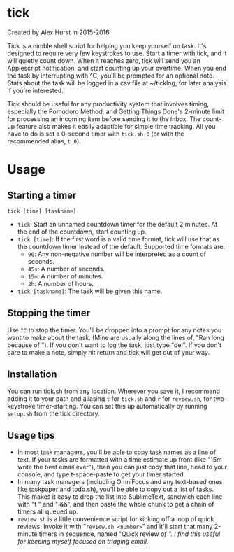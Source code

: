 # tick

Created by Alex Hurst in 2015-2016.

Tick is a nimble shell script for helping you keep yourself on task. It's designed to require very few keystrokes to use. Start a timer with tick, and it will quietly count down. When it reaches zero, tick will send you an Applescript notification, and start counting up your overtime. When you end the task by interrupting with ^C, you'll be prompted for an optional note. Stats about the task will be logged in a csv file at ~/ticklog, for later analysis if you're interested.

Tick should be useful for any productivity system that involves timing, especially the Pomodoro Method. and Getting Things Done's 2-minute limit for processing an incoming item before sending it to the inbox. The count-up feature also makes it easily adaptible for simple time tracking. All you have to do is set a 0-second timer with `tick.sh 0` (or with the recommended alias, `t 0`).

# Usage

## Starting a timer

`tick [time] [taskname]`

- `tick`: Start an unnamed countdown timer for the default 2 minutes. At the end of the countdown, start counting up.
- `tick [time]`: If the first word is a valid time format, tick will use that as the countdown timer instead of the default. Supported time formats are:
    - `90`: Any non-negative number will be interpreted as a count of seconds.
    - `45s`: A number of seconds.
    - `15m`: A number of minutes.
    - `2h`: A number of hours.
- `tick [taskname]`: The task will be given this name.

## Stopping the timer

Use `^C` to stop the timer. You'll be dropped into a prompt for any notes you want to make about the task. (Mine are usually along the lines of, "Ran long because of <interruption x>"). If you don't want to log the task, just type "del". If you don't care to make a note, simply hit return and tick will get out of your way.

## Installation

You can run tick.sh from any location. Wherever you save it, I recommend adding it to your path and aliasing `t` for `tick.sh` and `r` for `review.sh`, for two-keystroke timer-starting. You can set this up automatically by running `setup.sh` from the tick directory.

## Usage tips

- In most task managers, you'll be able to copy task names as a line of text. If your tasks are formatted with a time estimate up front (like "15m write the best email ever"), then you can just copy that line, head to your console, and type t-space-paste to get your timer started.
- In many task managers (including OmniFocus and any text-based ones like taskpaper and todo.sh), you'll be able to copy out a list of tasks. This makes it easy to drop the list into SublimeText, sandwich each line with "t " and " &&", and then paste the whole chunk to get a chain of timers all queued up.
- `review.sh` is a little convenience script for kicking off a loop of quick reviews. Invoke it with "`review.sh <number>`" and it'll start that many 2-minute timers in sequence, named "Quick review <i> of <n>". I find this useful for keeping myself focused on triaging email.


